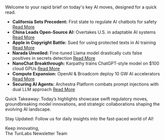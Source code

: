 Welcome to your rapid brief on today's key AI moves, designed for a quick read.

- **California Sets Precedent:** First state to regulate AI chatbots for safety [Read More](https://techcrunch.com/2025/10/13/california-becomes-first-state-to-regulate-ai-companion-chatbots/)
- **China Leads Open-Source AI:** Overtakes U.S. in adaptable AI systems [Read More](https://www.washingtonpost.com/technology/2025/10/13/china-us-open-source-ai/)
- **Apple in Copyright Battle:** Sued for using protected texts in AI training [Read More](https://www.yahoo.com/news/articles/apple-sued-over-copyrighted-books-181037992.html)
- **Narada Unveiled:** Fine-tuned Llama model drastically cuts false positives in secrets detection [Read More](https://github.com/autofix-bot/narada)
- **NanoChat Breakthrough:** Karpathy trains ChatGPT-style model on $100 cloud GPUs [Read More](https://github.com/karpathy/nanochat)
- **Compute Expansion:** OpenAI & Broadcom deploy 10 GW AI accelerators [Read More](https://openai.com/index/openai-and-broadcom-announce-strategic-collaboration/)
- **Securing AI Agents:** Archestra Platform combats prompt injections with dual LLM approach [Read More](https://www.archestra.ai/)

Quick Takeaway: Today’s highlights showcase swift regulatory moves, groundbreaking model innovations, and strategic collaborations shaping the evolving AI landscape.

Stay Updated: Follow us for daily insights into the fast-paced world of AI!

Keep innovating,  
The TuriLabs Newsletter Team